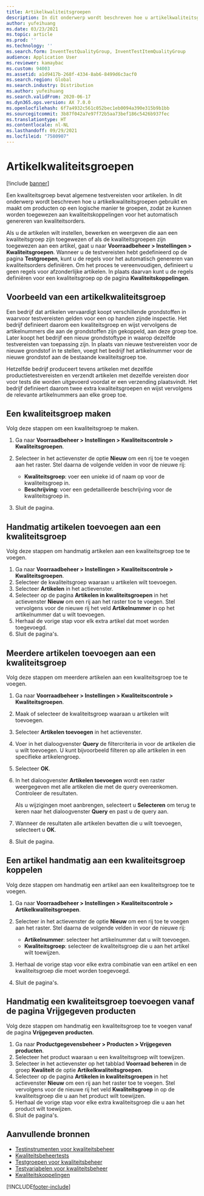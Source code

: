 ```yaml
---
title: Artikelkwaliteitsgroepen
description: In dit onderwerp wordt beschreven hoe u artikelkwaliteitsgroepen gebruikt en maakt om producten op een logische manier te groepen, zodat ze kunnen worden toegewezen aan kwaliteitskoppelingen voor het automatisch genereren van kwaliteitsorders.
author: yufeihuang
ms.date: 03/23/2021
ms.topic: article
ms.prod: ''
ms.technology: ''
ms.search.form: InventTestQualityGroup, InventTestItemQualityGroup
audience: Application User
ms.reviewer: kamaybac
ms.custom: 94003
ms.assetid: a1d9417b-268f-4334-8ab6-8499d6c3acf0
ms.search.region: Global
ms.search.industry: Distribution
ms.author: yufeihuang
ms.search.validFrom: 2020-06-17
ms.dyn365.ops.version: AX 7.0.0
ms.openlocfilehash: 6f7a4932c561c052bec1eb0094a390e315b9b1bb
ms.sourcegitcommit: 3b87f042a7e97f72b5aa73bef186c5426b937fec
ms.translationtype: HT
ms.contentlocale: nl-NL
ms.lasthandoff: 09/29/2021
ms.locfileid: "7580907"
---
```

# <a name="item-quality-groups"></a>Artikelkwaliteitsgroepen

[!include [banner](../includes/banner.md)]

Een kwaliteitsgroep bevat algemene testvereisten voor artikelen. In dit onderwerp wordt beschreven hoe u artikelkwaliteitsgroepen gebruikt en maakt om producten op een logische manier te groepen, zodat ze kunnen worden toegewezen aan kwaliteitskoppelingen voor het automatisch genereren van kwaliteitsorders.

Als u de artikelen wilt instellen, bewerken en weergeven die aan een kwaliteitsgroep zijn toegewezen of als de kwaliteitsgroepen zijn toegewezen aan een artikel, gaat u naar **Voorraadbeheer \> Instellingen \> Kwaliteitsgroepen**. Wanneer u de testvereisten hebt gedefinieerd op de pagina **Testgroepen**, kunt u de regels voor het automatisch genereren van kwaliteitsorders definiëren. Om het proces te vereenvoudigen, definieert u geen regels voor afzonderlijke artikelen. In plaats daarvan kunt u de regels definiëren voor een kwaliteitsgroep op de pagina **Kwaliteitskoppelingen**.

## <a name="example-of-an-item-quality-group"></a>Voorbeeld van een artikelkwaliteitsgroep

Een bedrijf dat artikelen vervaardigt koopt verschillende grondstoffen in waarvoor testvereisten gelden voor een op handen zijnde inspectie. Het bedrijf definieert daarom een kwaliteitsgroep en wijst vervolgens de artikelnummers die aan de grondstoffen zijn gekoppeld, aan deze groep toe. Later koopt het bedrijf een nieuw grondstoftype in waarop dezelfde testvereisten van toepassing zijn. In plaats van nieuwe testvereisten voor de nieuwe grondstof in te stellen, voegt het bedrijf het artikelnummer voor de nieuwe grondstof aan de bestaande kwaliteitsgroep toe.

Hetzelfde bedrijf produceert tevens artikelen met dezelfde productietestvereisten en verzendt artikelen met dezelfde vereisten door voor tests die worden uitgevoerd voordat er een verzending plaatsvindt. Het bedrijf definieert daarom twee extra kwaliteitsgroepen en wijst vervolgens de relevante artikelnummers aan elke groep toe.

## <a name="create-a-quality-group"></a>Een kwaliteitsgroep maken

Volg deze stappen om een kwaliteitsgroep te maken.

1. Ga naar **Voorraadbeheer \> Instellingen \> Kwaliteitscontrole \> Kwaliteitsgroepen**.
1. Selecteer in het actievenster de optie **Nieuw** om een rij toe te voegen aan het raster. Stel daarna de volgende velden in voor de nieuwe rij:

    - **Kwaliteitsgroep**: voer een unieke id of naam op voor de kwaliteitsgroep in.
    - **Beschrijving**: voer een gedetailleerde beschrijving voor de kwaliteitsgroep in.

1. Sluit de pagina.

## <a name="manually-add-items-to-a-quality-group"></a>Handmatig artikelen toevoegen aan een kwaliteitsgroep

Volg deze stappen om handmatig artikelen aan een kwaliteitsgroep toe te voegen.

1. Ga naar **Voorraadbeheer \> Instellingen \> Kwaliteitscontrole \> Kwaliteitsgroepen**.
1. Selecteer de kwaliteitsgroep waaraan u artikelen wilt toevoegen.
1. Selecteer **Artikelen** in het actievenster.
1. Selecteer op de pagina **Artikelen in kwaliteitsgroepen** in het actievenster **Nieuw** om een rij aan het raster toe te voegen. Stel vervolgens voor de nieuwe rij het veld **Artikelnummer** in op het artikelnummer dat u wilt toevoegen.
1. Herhaal de vorige stap voor elk extra artikel dat moet worden toegevoegd.
1. Sluit de pagina's.

## <a name="add-multiple-items-to-a-quality-group"></a>Meerdere artikelen toevoegen aan een kwaliteitsgroep

Volg deze stappen om meerdere artikelen aan een kwaliteitsgroep toe te voegen.

1. Ga naar **Voorraadbeheer \> Instellingen \> Kwaliteitscontrole \> Kwaliteitsgroepen**.
1. Maak of selecteer de kwaliteitsgroep waaraan u artikelen wilt toevoegen.
1. Selecteer **Artikelen toevoegen** in het actievenster.
1. Voer in het dialoogvenster **Query** de filtercriteria in voor de artikelen die u wilt toevoegen. U kunt bijvoorbeeld filteren op alle artikelen in een specifieke artikelengroep.
1. Selecteer **OK**.
1. In het dialoogvenster **Artikelen toevoegen** wordt een raster weergegeven met alle artikelen die met de query overeenkomen. Controleer de resultaten.

    Als u wijzigingen moet aanbrengen, selecteert u **Selecteren** om terug te keren naar het dialoogvenster **Query** en past u de query aan.

1. Wanneer de resultaten alle artikelen bevatten die u wilt toevoegen, selecteert u **OK**.
1. Sluit de pagina.

## <a name="manually-associate-an-item-with-a-quality-group"></a>Een artikel handmatig aan een kwaliteitsgroep koppelen

Volg deze stappen om handmatig een artikel aan een kwaliteitsgroep toe te voegen.

1. Ga naar **Voorraadbeheer \> Instellingen \> Kwaliteitscontrole \> Artikelkwaliteitsgroepen**.
1. Selecteer in het actievenster de optie **Nieuw** om een rij toe te voegen aan het raster. Stel daarna de volgende velden in voor de nieuwe rij:

    - **Artikelnummer**: selecteer het artikelnummer dat u wilt toevoegen.
    - **Kwaliteitsgroep**: selecteer de kwaliteitsgroep die u aan het artikel wilt toewijzen.

1. Herhaal de vorige stap voor elke extra combinatie van een artikel en een kwaliteitsgroep die moet worden toegevoegd.
1. Sluit de pagina's.

## <a name="manually-add-a-quality-group-from-the-released-products-page"></a>Handmatig een kwaliteitsgroep toevoegen vanaf de pagina Vrijgegeven producten

Volg deze stappen om handmatig een kwaliteitsgroep toe te voegen vanaf de pagina **Vrijgegeven producten**.

1. Ga naar **Productgegevensbeheer \> Producten \> Vrijgegeven producten**.
1. Selecteer het product waaraan u een kwaliteitsgroep wilt toewijzen.
1. Selecteer in het actievenster op het tabblad **Voorraad beheren** in de groep **Kwaliteit** de optie **Artikelkwaliteitsgroepen**.
1. Selecteer op de pagina **Artikelen in kwaliteitsgroepen** in het actievenster **Nieuw** om een rij aan het raster toe te voegen. Stel vervolgens voor de nieuwe rij het veld **Kwaliteitsgroep** in op de kwaliteitsgroep die u aan het product wilt toewijzen.
1. Herhaal de vorige stap voor elke extra kwaliteitsgroep die u aan het product wilt toewijzen.
1. Sluit de pagina's.

## <a name="additional-resources"></a>Aanvullende bronnen

- [Testinstrumenten voor kwaliteitsbeheer](quality-test-instruments.md)
- [Kwaliteitsbeheertests](quality-tests.md)
- [Testgroepen voor kwaliteitsbeheer](quality-test-groups.md)
- [Testvariabelen voor kwaliteitsbeheer](quality-test-variables.md)
- [Kwaliteitskoppelingen](quality-associations.md)

[!INCLUDE[footer-include](../../includes/footer-banner.md)]
